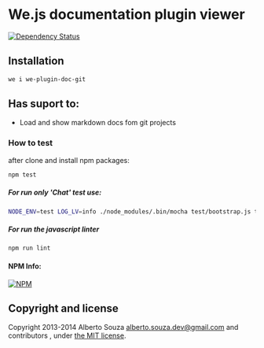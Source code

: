 # We.js documentation plugin viewer

[![Dependency Status](https://david-dm.org/wejs/we-plugin-doc-git.png)](https://david-dm.org/wejs/we-plugin-doc-git)

## Installation

```sh
we i we-plugin-doc-git
```

## Has suport to:

 - Load and show markdown docs fom git projects

### How to test

after clone and install npm packages:

```sh
npm test
```

##### For run only 'Chat' test use:

```sh
NODE_ENV=test LOG_LV=info ./node_modules/.bin/mocha test/bootstrap.js test/**/*.test.js -g 'Chat'
```

##### For run the javascript linter

```sh
npm run lint
```

#### NPM Info:
[![NPM](https://nodei.co/npm/we-plugin-doc-git.png?downloads=true&downloadRank=true&stars=true)](https://nodei.co/npm/we-plugin-doc-git/)

## Copyright and license

Copyright 2013-2014 Alberto Souza <alberto.souza.dev@gmail.com> and contributors , under [the MIT license](LICENSE).
